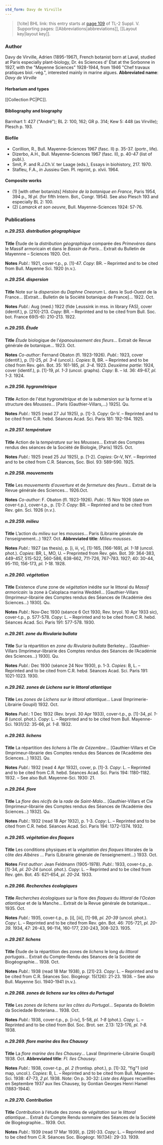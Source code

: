 ```yaml
---
std_form: Davy de Virville
---
```


> [!cite] BHL link: this entry starts at [page 109](https://www.biodiversitylibrary.org/page/33259155) of TL-2 Suppl. V.
> Supporting pages: [[Abbreviations|abbreviations]], [[Layout key|layout key]].

### Author

Davy de Virville, Adrien (1895-1967), French botanist born at Laval, studied at Paris especially plant-biology, Dr. ès Sciences d' État at the Sorbonne in 1927, with the "Mayenne Sciences" 1928-1944, from 1946 "Chef travaux pratiques biol.-vég.", interested mainly in marine algues. 
**Abbreviated name**: *Davy de Virville*

#### Herbarium and types

[[Collection PC|PC]].

#### Bibliography and biography

Barnhart 1: 427 ("André"); BL 2: 100, 162; GR p. 314; Kew 5: 448 (as Virville); Plesch p. 193.

#### Biofile

- Corillion, R., Bull. Mayenne-Sciences 1967 (fasc. II) p. 35-37. (portr., life).
- Dizerbo, A.H., Bull. Mayenne-Sciences 1967 (fasc. II), p. 40-47 (list of publ.).
- Smit, P. and R.J.Ch.V. ter Laage (eds.), Essays in biohistory, 217. 1970.
- Stafleu, F.A., *in* Jussieu Gen. Pl. reprint, p. xlvii. 1964.

#### Composite works

- (1) \[with other botanists\] *Histoire de la botanique en France*, Paris 1954, 394 p., *16 pl*. (for fifth Intern. Bot., Congr. 1954). See also Plesch 193 and especially BL 2: 100.
- (2) *Lamarck et son oeuvre*, Bull. Mayenne-Sciences 1924: 57-76.

### Publications

##### n.29.253. distribution géographique

**Title**
Étude de la *distribution géographique* comparée des *Primevères* dans le Massif armoricain et dans le *Bassin de Paris*... Extrait du Bulletin de Mayennne – Sciences 1920. Oct.

**Notes**
*Publ*.: 1921, cover-t.p., p. \[1\]-47. *Copy*: BR. – Reprinted and to be cited from Bull. Mayenne Sci. 1920 (n.v.).

##### n.29.254. dispersion

**Title**
Note sur la *dispersion* du *Daphne Cneorum* L. dans le Sud-Ouest de la France... \[Extrait... Bulletin de la Société botanique de France\]... 1922. Oct.

**Notes**
*Publ*.: Aug (med.) 1922 (fide Leussink in mss. in library FAS), cover (identif.), p. \[210\]-213.
*Copy*: BR. – Reprinted and to be cited from Bull. Soc. bot. France 69(5-6): 210-213. 1922.

##### n.29.255. Étude

**Title**
*Étude* biologique de l'*épanouissement des fleurs*... Extrait de Revue générale de botanique... 1923. Oct.

**Notes**
*Co-author*: Fernand Obaton (fl. 1923-1926).
*Publ*.: 1923, cover (identif.), p. \[1\]-25, *pl. 3-4* (uncol.). *Copies*: B, BR. – Reprinted and to be cited from Rev. gén. Bot. 35: 161-185, *pl. 3-4.* 1923.
*Deuxième partie*: 1924, cover (identif.), p. \[1\]-19, *pl. 1-3* (uncol. graphs). *Copy*: B. – Id. 36: 49-67, *pl. 1-3.* 1924.

##### n.29.256. hygrométrique

**Title**
Action de l'état *hygrométrique* et de la submersion sur la forme et la structure des *Mousses*... \[Paris (Gauthier-Villars,...) 1925\]. Qu.

**Notes**
*Publ*.: 1925 (read 27 Jul 1925), p. \[1\]-3. *Copy*: Gr-V. – Reprinted and to be cited from C.R. hebd. Séances Acad. Sci. Paris 181: 192-194. 1925.

##### n.29.257. température

**Title**
Action de la *température* sur les *Mousses*... Extrait des Comptes rendus des séances de la Société de Biologie, \[Paris\] 1925. Oct.

**Notes**
*Publ*.: 1925 (read 25 Jul 1925), p. \[1-2\]. *Copies*: Gr-V, NY. – Reprinted and to be cited from C.R. Séances, Soc. Biol. 93: 589-590. 1925.

##### n.29.258. mouvements

**Title**
Les *mouvements* d’*ouverture* et de *fermeture* des *fleurs*... Extrait de la Revue générale des Sciences... 1926.Oct.

**Notes**
*Co-author*: F. Obaton (fl. 1923-1926).
*Publ*.: 15 Nov 1926 (date on cover-t.p.), cover-t.p., p. \[1\]-7. *Copy*: BR. – Reprinted and to be cited from Rev. gén. Sci. 1926 (n.v.).

##### n.29.259. milieu

**Title**
L’action du *milieu* sur les *mousses*... Paris (Librairie générale de l’enseignement...) 1927. Oct.
**Abbreviated title**: *Milieu mousses*.

**Notes**
*Publ*.: 1927 (as thesis), p. \[i, iii, v\], \[1\]-165, \[166-169\], *pl. 1-18* (uncol. phot.). *Copies*: BR, L, MO, U. – Preprinted from Rev. gén. Bot. 39: 364-383, 449-457, 515-522, 560-586, 638-662, 711-726, 767-783. 1927; 40: 30-44, 95-110, 156-173, *pl. 1-18.* 1928.

##### n.29.260. végétation

**Title**
Existence d’une zone de *végétation* inédite sur le littoral du *Massif armoricain*: la zone à Caloplaca marina Weddell... \[Gauthier-Villars (Imprimeur-librairie des Comptes rendus des Séances de l’Académie des Sciences...) 1930\]. Qu.

**Notes**
*Publ*.: Nov-Dec 1930 (séance 6 Oct 1930, Rev. bryol. 10 Apr 1933 sic), cover-t.p., p. 577-578.
*Copy*: L. – Reprinted and to be cited from C.R. hebd. Séances Acad. Sci. Paris 191: 577-578. 1930.

##### n.29.261. zone du Rivularia bullata

**Title**
Sur la répartition en *zone du Rivularia bullata* Berkeley... \[Gauthier-Villars (Imprimeur-librairie des Comptes rendus des Séances de l’Académie des Sciences...) 1930\]. Qu.

**Notes**
*Publ*.: Dec 1930 (séance 24 Nov 1930), p. 1-3. *Copies*: B, L. – Reprinted and to be cited from C.R. hebd. Séances Acad. Sci. Paris 191: 1021-1023. 1930.

##### n.29.262. zones de Lichens sur le littoral atlantique

**Title**
Les *zones de Lichens sur le littoral atlantique*... Laval (Imprimerie- Librairie Goupil) 1932. Oct.

**Notes**
*Publ*.: 1 Dec 1932 (Rev. bryol. 30 Apr 1933), cover-t.p., p. \[1\]-34, *pl. 1-8* (uncol. phot.).
*Copy*: L. – Reprinted and to be cited from Bull. Mayenne-Sci. 1931/32: 35-66, *pl. 1-8.* 1932.

##### n.29.263. lichens

**Title**
La répartition des *lichens* à l’île *de Cézembre*... \[Gauthier-Villars et Cie (Imprimeur-librairie des Comptes rendus des Séances de l’Académie des Sciences...) 1932\]. Qu.

**Notes**
*Publ*.: 1932 (read 4 Apr 1932), cover, p. \[1\]-3. *Copy*: L. – Reprinted and to be cited from C.R. hebd. Séances Acad. Sci. Paris 194: 1180-1182. 1932. – See also Bull. Mayenne-Sci. 1930: 21.

##### n.29.264. flore

**Title**
La *flore* des *récifs* de la *rade* de *Saint-Malo*... \[Gauthier-Villars et Cie (Imprimeur-librairie des Comptes rendus des Séances de l’Académie des Sciences...) 1932\]. Qu.

**Notes**
*Publ*.: 1932 (read 18 Apr 1932), p. 1-3. *Copy*: L. – Reprinted and to be cited from C.R. hebd. Séances Acad. Sci. Paris 194: 1372-1374. 1932.

##### n.29.265. végétation des flaques

**Title**
Les conditions physiques et la *végétation des flaques* littorales de la côte *des Albères* ... Paris (Librairie génerale de l’enseignement...) 1933. Oct.

**Notes**
*First author*: Jean Feldmann (1905-1978).
*Publ*.: 1933, cover-t.p., p. \[1\]-34, *pl. 20-24* (uncol. phot.). *Copy*: L. – Reprinted and to be cited from Rev. gén. Bot. 45: 621-654, *pl. 20-24.* 1933.

##### n.29.266. Recherches écologiques

**Title**
*Recherches écologiques* sur la flore des *flaques* du *littoral* de l’*Océan atlantique* et de la Manche... Extrait de la Revue générale de botanique... 1935. Oct.

**Notes**
*Publ*.: 1935, cover-t.p., p. \[i\], \[iii\], \[1\]-98, *pl. 20-39* (uncol. phot.). *Copy*: L. – Reprinted and to be cited from Rev. gén. Bot. 46: 705-721, *pl. 20-39.* 1934, 47: 26-43, 96-114, 160-177, 230-243, 308-323. 1935.

##### n.29.267. lichens

**Title**
Étude de la répartition des zones de *lichens* le long *du littoral portugais*... Extrait du Compte-Rendu des Séances de la Société de Biogéographie... 1938. Oct.

**Notes**
*Publ*.: 1938 (read 18 Mar 1938), p. \[21\]-23. *Copy*: L. – Reprinted and to be cited from C.R. Séances Soc. Biogéogr. 15(126): 21-23. 1938. – See also Bull. Mayenne Sci. 1940-1941 (n.v.).

##### n.29.268. zones de lichens sur les côtes du Portugal

**Title**
Les *zones de lichens sur les côtes du Portugal*... Separata do Boletim da Sociedade Broteriana... 1938. Oct.

**Notes**
*Publ*.: 1938, cover-t.p., p. \[i-iv\], 5-58, *pl. 1-8* (phot.). *Copy*: L. – Reprinted and to be cited from Bol. Soc. Brot. ser. 2.13: 123-176, *pl. 1-8.* 1938.

##### n.29.269. flore marine des Iles Chausey

**Title**
La *flore marine des Iles Chausey*... Laval (Imprimerie-Librairie Goupil) 1938. Oct.
**Abbreviated title**: *Fl. Iles Chausey*.

**Notes**
*Publ*.: 1938, cover-t.p., *pl. 2* (frontisp. phot.), p. \[1\]-32, "fig"1 (old map, uncol.). *Copies*: B, L. – Reprinted and to be cited from Bull. Mayenne-Sci. 1938: 47-73, *2 pl*. 1938.
*Note*: On p. 30-32: *Liste des Algues* recueillies en Septembre 1937 aux Iles Chausey, by Gontian Georges Henri Hamel (1883-1944).

##### n.29.270. Contribution

**Title**
*Contribution* à l'étude des zones de *végétation* sur le *littoral atlantique*... Extrait du Compte Rendu sommaire des Séances de la Société de Biogéographie... 1939. Oct.

**Notes**
*Publ*.: 1939 (read 17 Mar 1939), p. \[29\]-33. *Copy*: L. – Reprinted and to be cited from C.R. Séances Soc. Biogéogr. 16(134): 29-33. 1939.

